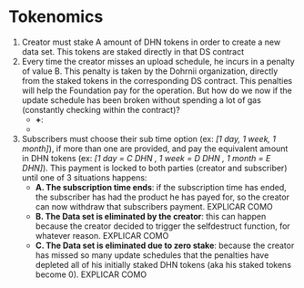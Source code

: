 # Tokenomics
1) Creator must stake A amount of DHN tokens in order to create a new data set. This tokens are staked directly in that DS contract
2) Every time the creator misses an upload schedule, he incurs in a penalty of value B. This penalty is taken by the Dohrnii organization, directly from the staked tokens in the corresponding DS contract. This penalties will help the Foundation pay for the operation. But how do we now if the update schedule has been broken without spending a lot of gas (constantly checking within the contract)?
    - **+**:
    - 
3) Subscribers must choose their sub time option (ex: *[1 day, 1 week, 1 month]*), if more than one are provided, and pay the equivalent amount in DHN tokens (ex: *[1 day = C DHN , 1 week = D DHN , 1 month = E DHN]*). This payment is locked to both parties (creator and subscriber) until one of 3 situations happens:
    - **A. The subscription time ends**: if the subscription time has ended, the subscriber has had the product he has payed for, so the creator can now withdraw that subscribers payment. EXPLICAR COMO
    - **B. The Data set is eliminated by the creator**: this can happen because the creator decided to trigger the selfdestruct function, for whatever reason. EXPLICAR COMO
    - **C. The Data set is eliminated due to zero stake**: because the creator has missed so many update schedules that the penalties have depleted all of his initially staked DHN tokens (aka his staked tokens become 0). EXPLICAR COMO